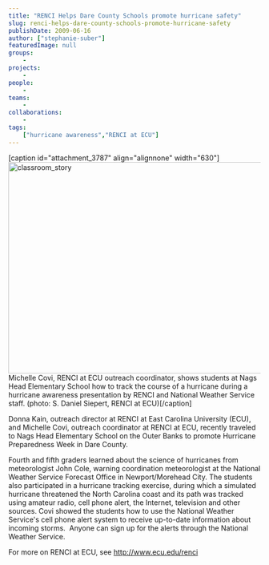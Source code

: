 ```yaml
---
title: "RENCI Helps Dare County Schools promote hurricane safety"
slug: renci-helps-dare-county-schools-promote-hurricane-safety
publishDate: 2009-06-16
author: ["stephanie-suber"]
featuredImage: null
groups:
    - 
projects:
    - 
people:
    - 
teams: 
    - 
collaborations:
    - 
tags:
    ["hurricane awareness","RENCI at ECU"]
---
```

[caption id="attachment_3787" align="alignnone" width="630"]<a href="https://www.renci.org/wp-content/uploads/2009/06/classroom_story.jpg"><img class="wp-image-3787 size-full" title="classroom_story" src="https://www.renci.org/wp-content/uploads/2009/06/classroom_story.jpg" alt="classroom_story" width="630" height="422" /></a> Michelle Covi, RENCI at ECU outreach coordinator, shows students at Nags Head Elementary School how to track the course of a hurricane during a hurricane awareness presentation by RENCI and National Weather Service staff. (photo: S. Daniel Siepert, RENCI at ECU)[/caption]

Donna Kain, outreach director at RENCI at East Carolina University (ECU),  and Michelle Covi, outreach coordinator at RENCI at ECU, recently traveled to Nags Head Elementary School on the Outer Banks to promote Hurricane Preparedness Week in Dare County.



Fourth and fifth graders learned about the science of hurricanes from meteorologist John Cole, warning coordination meteorologist at the National Weather Service Forecast Office in Newport/Morehead City. The students also participated in a hurricane tracking exercise, during which a simulated hurricane threatened the North Carolina coast and its path was tracked using amateur radio, cell phone alert, the Internet, television and other sources. Covi showed the students how to use the National Weather Service's cell phone alert system to receive up-to-date information about incoming storms.  Anyone can sign up for the alerts through the National Weather Service.

For more on RENCI at ECU, see <a href="http://www.ecu.edu/renci">http://www.ecu.edu/renci</a>

